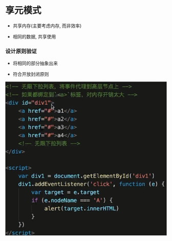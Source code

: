 # 享元模式

- 共享内存(主要考虑内存, 而非效率)

- 相同的数据, 共享使用

### 设计原则验证

- 将相同的部分抽象出来

- 符合开放封闭原则

![](./media/Flyweigh.png)